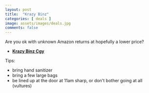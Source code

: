 ```yaml
---
layout: post
title:  "Krazy Binz"
categories: [ deals ]
image: assets/images/deals.jpg
comments: false
---
```


Are you ok with unknown Amazon returns at hopefully a lower price?

+ **[Krazy Binz Cgy](https://www.facebook.com/krazyBinzCalgary/)**

Tips:
- bring hand sanitizer
- bring a few large bags
- be lined up at the door at 11am sharp, or don't bother going at all  (vultures)

